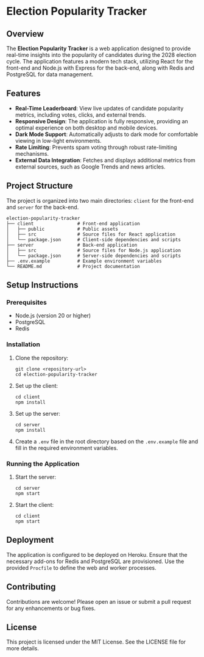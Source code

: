 # Election Popularity Tracker

## Overview

The **Election Popularity Tracker** is a web application designed to provide real-time insights into the popularity of candidates during the 2028 election cycle. The application features a modern tech stack, utilizing React for the front-end and Node.js with Express for the back-end, along with Redis and PostgreSQL for data management.

## Features

- **Real-Time Leaderboard**: View live updates of candidate popularity metrics, including votes, clicks, and external trends.
- **Responsive Design**: The application is fully responsive, providing an optimal experience on both desktop and mobile devices.
- **Dark Mode Support**: Automatically adjusts to dark mode for comfortable viewing in low-light environments.
- **Rate Limiting**: Prevents spam voting through robust rate-limiting mechanisms.
- **External Data Integration**: Fetches and displays additional metrics from external sources, such as Google Trends and news articles.

## Project Structure

The project is organized into two main directories: `client` for the front-end and `server` for the back-end.

```
election-popularity-tracker
├── client                # Front-end application
│   ├── public            # Public assets
│   ├── src               # Source files for React application
│   └── package.json      # Client-side dependencies and scripts
├── server                # Back-end application
│   ├── src               # Source files for Node.js application
│   └── package.json      # Server-side dependencies and scripts
├── .env.example          # Example environment variables
└── README.md             # Project documentation
```

## Setup Instructions

### Prerequisites

- Node.js (version 20 or higher)
- PostgreSQL
- Redis

### Installation

1. Clone the repository:
   ```
   git clone <repository-url>
   cd election-popularity-tracker
   ```

2. Set up the client:
   ```
   cd client
   npm install
   ```

3. Set up the server:
   ```
   cd server
   npm install
   ```

4. Create a `.env` file in the root directory based on the `.env.example` file and fill in the required environment variables.

### Running the Application

1. Start the server:
   ```
   cd server
   npm start
   ```

2. Start the client:
   ```
   cd client
   npm start
   ```

## Deployment

The application is configured to be deployed on Heroku. Ensure that the necessary add-ons for Redis and PostgreSQL are provisioned. Use the provided `Procfile` to define the web and worker processes.

## Contributing

Contributions are welcome! Please open an issue or submit a pull request for any enhancements or bug fixes.

## License

This project is licensed under the MIT License. See the LICENSE file for more details.
